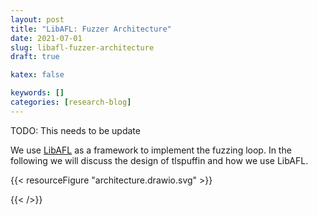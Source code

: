 ```yaml
---
layout: post
title: "LibAFL: Fuzzer Architecture"
date: 2021-07-01
slug: libafl-fuzzer-architecture
draft: true

katex: false

keywords: []
categories: [research-blog]
---
```


TODO: This needs to be update

We use [LibAFL](https://github.com/AFLplusplus/LibAFL) as a framework to implement the fuzzing loop. In the following we will discuss the design of tlspuffin and how we use LibAFL.


{{< resourceFigure "architecture.drawio.svg" >}}

{{< />}}